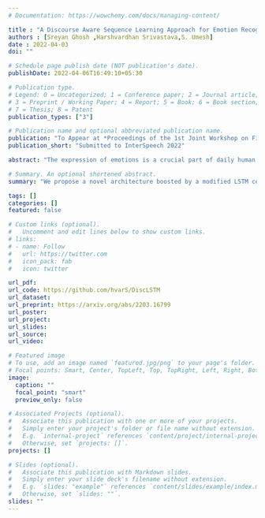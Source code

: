 ```yaml
---
# Documentation: https://wowchemy.com/docs/managing-content/

title : "A Discourse Aware Sequence Learning Approach for Emotion Recognition in Conversations"
authors : [Sreyan Ghosh ,Harshvardhan Srivastava,S. Umesh]
date : 2022-04-03
doi: ""

# Schedule page publish date (NOT publication's date).
publishDate: 2022-04-06T16:49:10+05:30

# Publication type.
# Legend: 0 = Uncategorized; 1 = Conference paper; 2 = Journal article;
# 3 = Preprint / Working Paper; 4 = Report; 5 = Book; 6 = Book section;
# 7 = Thesis; 8 = Patent
publication_types: ["3"]

# Publication name and optional abbreviated publication name.
publication: "To Appear at *Proceedings of the 1st Joint Workshop on Financial Narrative Processing and MultiLing Financial Summarisation*"
publication_short: "Submitted to InterSpeech 2022"

abstract: "The expression of emotions is a crucial part of daily human communication. Modeling the conversational and sequential context has seen much success and plays a vital role in Emotion Recognition in Conversations (ERC). However, existing approaches either model only one of the two or employ naive late-fusion methodologies to obtain final utterance representations. This paper proposes a novel idea to incorporate both these contexts and better model the intrinsic structure within a conversation. More precisely, we propose a novel architecture boosted by a modified LSTM cell, which we call DiscLSTM, that better captures the interaction between conversational and sequential context. DiscLSTM brings together the best of both worlds and provides a more intuitive and efficient way to model the information flow between individual utterances by better capturing long-distance conversational background through discourse relations and sequential context through recurrence. We conduct experiments on four benchmark datasets for ERC and show that our model achieves performance competitive to state-of-the-art and at times performs better than other graph-based approaches in literature, with a conversational graph that is both sparse and avoids complicated edge relations like much of previous work. We make all our codes publicly available on GitHub.  "

# Summary. An optional shortened abstract.
summary: "We propose a novel architecture boosted by a modified LSTM cell, which we call DiscLSTM, that better captures the interaction between conversational and sequential context. DiscLSTM brings together the best of both worlds and provides a more intuitive and efficient way to model the information flow between individual utterances by better capturing long-distance conversational background through discourse relations and sequential context through recurrence."

tags: []
categories: []
featured: false

# Custom links (optional).
#   Uncomment and edit lines below to show custom links.
# links:
# - name: Follow
#   url: https://twitter.com
#   icon_pack: fab
#   icon: twitter

url_pdf: 
url_code: https://github.com/hvarS/DiscLSTM
url_dataset: 
url_preprint: https://arxiv.org/abs/2203.16799
url_poster:
url_project:
url_slides:
url_source:
url_video:

# Featured image
# To use, add an image named `featured.jpg/png` to your page's folder. 
# Focal points: Smart, Center, TopLeft, Top, TopRight, Left, Right, BottomLeft, Bottom, BottomRight.
image:
  caption: ""
  focal_point: "smart"
  preview_only: false

# Associated Projects (optional).
#   Associate this publication with one or more of your projects.
#   Simply enter your project's folder or file name without extension.
#   E.g. `internal-project` references `content/project/internal-project/index.md`.
#   Otherwise, set `projects: []`.
projects: []

# Slides (optional).
#   Associate this publication with Markdown slides.
#   Simply enter your slide deck's filename without extension.
#   E.g. `slides: "example"` references `content/slides/example/index.md`.
#   Otherwise, set `slides: ""`.
slides: ""
---
```

